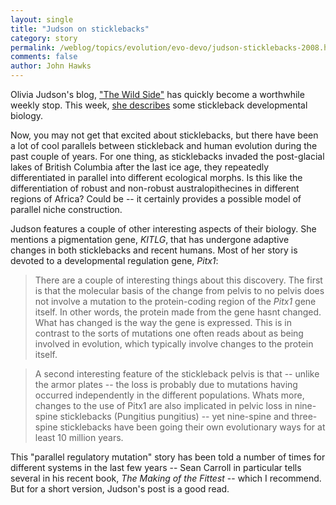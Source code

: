 ```yaml
---
layout: single 
title: "Judson on sticklebacks" 
category: story
permalink: /weblog/topics/evolution/evo-devo/judson-sticklebacks-2008.html
comments: false 
author: John Hawks 
---
```



<p>
Olivia Judson's blog, <a href="http://judson.blogs.nytimes.com/">"The Wild Side"</a> has quickly become a worthwhile weekly stop. This week, <a href="http://judson.blogs.nytimes.com/2008/01/29/the-repeater/?ref=opinion">she describes</a> some stickleback developmental biology. 
</p>

<p>
Now, you may not get that excited about sticklebacks, but there have been a lot of cool parallels between stickleback and human evolution during the past couple of years. For one thing, as sticklebacks invaded the post-glacial lakes of British Columbia after the last ice age, they repeatedly differentiated in parallel into different ecological morphs. Is this like the differentiation of robust and non-robust australopithecines in different regions of Africa? Could be -- it certainly provides a possible model of parallel niche construction.
</p>

<p>
Judson features a couple of other interesting aspects of their biology. She mentions a pigmentation gene, <i>KITLG</i>, that has undergone adaptive changes in both sticklebacks and recent humans. Most of her story is devoted to a developmental regulation gene, <i>Pitx1</i>: 
</p>

<blockquote>There are a couple of interesting things about this discovery. The first is that the molecular basis of the change from pelvis to no pelvis does not involve a mutation to the protein-coding region of the <i>Pitx1</i> gene itself. In other words, the protein made from the gene hasnt changed. What has changed is the way the gene is expressed. This is in contrast to the sorts of mutations one often reads about as being involved in evolution, which typically involve changes to the protein itself.</blockquote>

<blockquote>A second interesting feature of the stickleback pelvis is that -- unlike the armor plates -- the loss is probably due to mutations having occurred independently in the different populations. Whats more, changes to the use of Pitx1 are also implicated in pelvic loss in nine-spine sticklebacks (Pungitius pungitius) -- yet nine-spine and three-spine sticklebacks have been going their own evolutionary ways for at least 10 million years. </blockquote>

<p>
This "parallel regulatory mutation" story has been told a number of times for different systems in the last few years -- Sean Carroll in particular tells several in his recent book, <i>The Making of the Fittest</i> -- which I recommend. But for a short version, Judson's post is a good read. 
</p>


